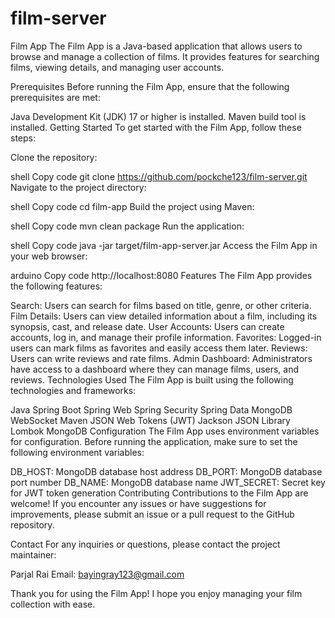 ﻿# film-server
Film App
The Film App is a Java-based application that allows users to browse and manage a collection of films. It provides features for searching films, viewing details, and managing user accounts.

Prerequisites
Before running the Film App, ensure that the following prerequisites are met:

Java Development Kit (JDK) 17 or higher is installed.
Maven build tool is installed.
Getting Started
To get started with the Film App, follow these steps:

Clone the repository:

shell
Copy code
git clone https://github.com/pockche123/film-server.git
Navigate to the project directory:

shell
Copy code
cd film-app
Build the project using Maven:

shell
Copy code
mvn clean package
Run the application:

shell
Copy code
java -jar target/film-app-server.jar
Access the Film App in your web browser:

arduino
Copy code
http://localhost:8080
Features
The Film App provides the following features:

Search: Users can search for films based on title, genre, or other criteria.
Film Details: Users can view detailed information about a film, including its synopsis, cast, and release date.
User Accounts: Users can create accounts, log in, and manage their profile information.
Favorites: Logged-in users can mark films as favorites and easily access them later.
Reviews: Users can write reviews and rate films.
Admin Dashboard: Administrators have access to a dashboard where they can manage films, users, and reviews.
Technologies Used
The Film App is built using the following technologies and frameworks:

Java
Spring Boot
Spring Web
Spring Security
Spring Data MongoDB
WebSocket
Maven
JSON Web Tokens (JWT)
Jackson JSON Library
Lombok
MongoDB
Configuration
The Film App uses environment variables for configuration. Before running the application, make sure to set the following environment variables:

DB_HOST: MongoDB database host address
DB_PORT: MongoDB database port number
DB_NAME: MongoDB database name
JWT_SECRET: Secret key for JWT token generation
Contributing
Contributions to the Film App are welcome! If you encounter any issues or have suggestions for improvements, please submit an issue or a pull request to the GitHub repository.


Contact
For any inquiries or questions, please contact the project maintainer:

Parjal Rai
Email: bayingray123@gmail.com

Thank you for using the Film App! I hope you enjoy managing your film collection with ease.
